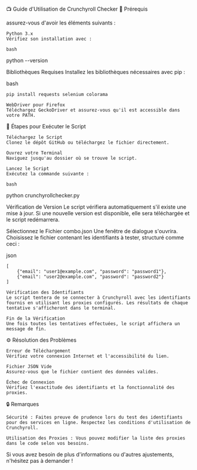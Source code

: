 📺 Guide d'Utilisation de Crunchyroll Checker
🚀 Prérequis

assurez-vous d'avoir les éléments suivants :

    Python 3.x
    Vérifiez son installation avec :

    bash

python --version

Bibliothèques Requises
Installez les bibliothèques nécessaires avec pip :

bash

    pip install requests selenium colorama

    WebDriver pour Firefox
    Téléchargez GeckoDriver et assurez-vous qu'il est accessible dans votre PATH.

🏁 Étapes pour Exécuter le Script

    Téléchargez le Script
    Clonez le dépôt GitHub ou téléchargez le fichier directement.

    Ouvrez votre Terminal
    Naviguez jusqu'au dossier où se trouve le script.

    Lancez le Script
    Exécutez la commande suivante :

    bash

python crunchyrollchecker.py

Vérification de Version
Le script vérifiera automatiquement s'il existe une mise à jour. Si une nouvelle version est disponible, elle sera téléchargée et le script redémarrera.

Sélectionnez le Fichier combo.json
Une fenêtre de dialogue s'ouvrira. Choisissez le fichier contenant les identifiants à tester, structuré comme ceci :

json

    [
        {"email": "user1@example.com", "password": "password1"},
        {"email": "user2@example.com", "password": "password2"}
    ]

    Vérification des Identifiants
    Le script tentera de se connecter à Crunchyroll avec les identifiants fournis en utilisant les proxies configurés. Les résultats de chaque tentative s'afficheront dans le terminal.

    Fin de la Vérification
    Une fois toutes les tentatives effectuées, le script affichera un message de fin.

⚙️ Résolution des Problèmes

    Erreur de Téléchargement
    Vérifiez votre connexion Internet et l'accessibilité du lien.

    Fichier JSON Vide
    Assurez-vous que le fichier contient des données valides.

    Échec de Connexion
    Vérifiez l'exactitude des identifiants et la fonctionnalité des proxies.

🔒 Remarques

    Sécurité : Faites preuve de prudence lors du test des identifiants pour des services en ligne. Respectez les conditions d'utilisation de Crunchyroll.

    Utilisation des Proxies : Vous pouvez modifier la liste des proxies dans le code selon vos besoins.

Si vous avez besoin de plus d'informations ou d'autres ajustements, n'hésitez pas à demander !
